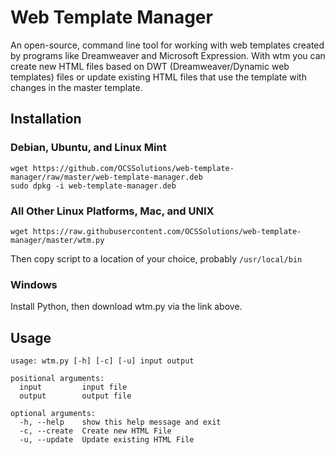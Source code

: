 # Web Template Manager

An open-source, command line tool for working with web templates created by programs like Dreamweaver and Microsoft Expression.  With wtm you can create new HTML files based on DWT (Dreamweaver/Dynamic web templates) files or update existing HTML files that use the template with changes in the master template.

## Installation

### Debian, Ubuntu, and Linux Mint

```
wget https://github.com/OCSSolutions/web-template-manager/raw/master/web-template-manager.deb
sudo dpkg -i web-template-manager.deb
```

### All Other Linux Platforms, Mac, and UNIX

```
wget https://raw.githubusercontent.com/OCSSolutions/web-template-manager/master/wtm.py
```

Then copy script to a location of your choice, probably `/usr/local/bin`

### Windows

Install Python, then download wtm.py via the link above.

## Usage

```
usage: wtm.py [-h] [-c] [-u] input output

positional arguments:
  input         input file
  output        output file

optional arguments:
  -h, --help    show this help message and exit
  -c, --create  Create new HTML File
  -u, --update  Update existing HTML File
```
